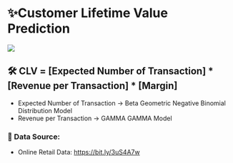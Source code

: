 # ✨Customer Lifetime Value Prediction
![](https://www.google.com/url?sa=i&url=https%3A%2F%2Fteamroboboogie.com%2F&psig=AOvVaw2RT_-4nLZ0RKngGegOLul-&ust=1633805857301000&source=images&cd=vfe&ved=0CAsQjRxqFwoTCIiNo6C_u_MCFQAAAAAdAAAAABAD.gif)


##  🛠 CLV = [Expected Number of Transaction] * [Revenue per Transaction] * [Margin]
- Expected Number of Transaction -> Beta Geometric Negative Binomial Distribution Model
- Revenue per Transaction -> GAMMA GAMMA Model

### 🚀 Data Source:
- Online Retail Data: https://bit.ly/3uS4A7w

